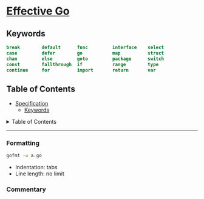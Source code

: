 # [Effective Go](https://go.dev/doc/effective_go)

## Keywords

```go
break        default      func         interface    select
case         defer        go           map          struct
chan         else         goto         package      switch
const        fallthrough  if           range        type
continue     for          import       return       var
```

## Table of Contents

- [Specification](https://golang.org/ref/spec)
  - [Keywords](https://golang.org/ref/spec#Keywords)

<details>
    <summary>Table of Contents</summary>

- Introduction
  - Examples
- Formatting
- Commentary
- Names
  - Package names
  - Getters
  - Interface names
  - MixedCaps
- Semicolons
- Control structures
  - If
  - Redeclaration and reassignment
  - For
  - Switch
  - Type switch
- Functions
  - Multiple return values
  - Named result parameters
  - Defer
- Data
  - Allocation with new
  - Constructors and composite literals
  - Allocation with make
  - Arrays
  - Slices
  - Two-dimensional slices
  - Maps
  - Printing
  - Append
- Initialization
  - Constants
  - Variables
  - The init function
- Methods
  - Pointers vs. Values
- Interfaces and other types
  - Interfaces
  - Conversions
  - Interface conversions and type assertions
  - Generality
  - Interfaces and methods
- The blank identifier
  - The blank identifier in multiple assignment
  - Unused imports and variables
  - Import for side effect
  - Interface checks
- Embedding
- Concurrency
  - Share by communicating
  - Goroutines
  - Channels
  - Channels of channels
  - Parallelization
  - A leaky buffer
- Errors
  - Panic
  - Recover
- A web server

</details>

---

### Formatting

```bash
gofmt -w a.go
```

- Indentation: tabs
- Line length: no limit

### Commentary
